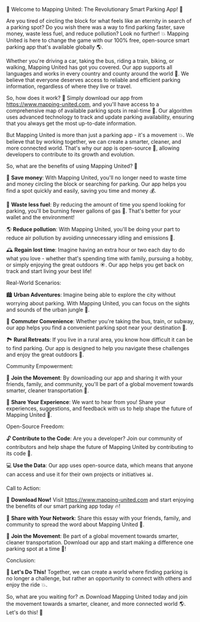 🎉 Welcome to Mapping United: The Revolutionary Smart Parking App! 🚀

Are you tired of circling the block for what feels like an eternity in search of a parking spot? Do you wish there was a way to find parking faster, save money, waste less fuel, and reduce pollution? Look no further! 💥 Mapping United is here to change the game with our 100% free, open-source smart parking app that's available globally 🌎.

Whether you're driving a car, taking the bus, riding a train, biking, or walking, Mapping United has got you covered. Our app supports all languages and works in every country and county around the world 💪. We believe that everyone deserves access to reliable and efficient parking information, regardless of where they live or travel.

So, how does it work? 🤔 Simply download our app from https://www.mapping-united.com, and you'll have access to a comprehensive map of available parking spots in real-time 📍. Our algorithm uses advanced technology to track and update parking availability, ensuring that you always get the most up-to-date information.

But Mapping United is more than just a parking app - it's a movement 💥. We believe that by working together, we can create a smarter, cleaner, and more connected world. That's why our app is open-source 📄, allowing developers to contribute to its growth and evolution.

So, what are the benefits of using Mapping United? 🤔

💸 **Save money**: With Mapping United, you'll no longer need to waste time and money circling the block or searching for parking. Our app helps you find a spot quickly and easily, saving you time and money 💰.

🚗 **Waste less fuel**: By reducing the amount of time you spend looking for parking, you'll be burning fewer gallons of gas 🚗. That's better for your wallet and the environment!

🌎 **Reduce pollution**: With Mapping United, you'll be doing your part to reduce air pollution by avoiding unnecessary idling and emissions 🌟.

🕰️ **Regain lost time**: Imagine having an extra hour or two each day to do what you love - whether that's spending time with family, pursuing a hobby, or simply enjoying the great outdoors ☀️. Our app helps you get back on track and start living your best life!

Real-World Scenarios:

🏙️ **Urban Adventures**: Imagine being able to explore the city without worrying about parking. With Mapping United, you can focus on the sights and sounds of the urban jungle 🌆.

🚂 **Commuter Convenience**: Whether you're taking the bus, train, or subway, our app helps you find a convenient parking spot near your destination 🚌.

🏞️ **Rural Retreats**: If you live in a rural area, you know how difficult it can be to find parking. Our app is designed to help you navigate these challenges and enjoy the great outdoors 🌳.

Community Empowerment:

👥 **Join the Movement**: By downloading our app and sharing it with your friends, family, and community, you'll be part of a global movement towards smarter, cleaner transportation 💪.

💬 **Share Your Experience**: We want to hear from you! Share your experiences, suggestions, and feedback with us to help shape the future of Mapping United 📝.

Open-Source Freedom:

🔓 **Contribute to the Code**: Are you a developer? Join our community of contributors and help shape the future of Mapping United by contributing to its code 🚀.

💻 **Use the Data**: Our app uses open-source data, which means that anyone can access and use it for their own projects or initiatives 📊.

Call to Action:

🎉 **Download Now!** Visit https://www.mapping-united.com and start enjoying the benefits of our smart parking app today 🔥!

👫 **Share with Your Network**: Share this essay with your friends, family, and community to spread the word about Mapping United 📱.

💪 **Join the Movement**: Be part of a global movement towards smarter, cleaner transportation. Download our app and start making a difference one parking spot at a time 🚀!

Conclusion:

🌟 **Let's Do This!** Together, we can create a world where finding parking is no longer a challenge, but rather an opportunity to connect with others and enjoy the ride 💥.

So, what are you waiting for? 🔜 Download Mapping United today and join the movement towards a smarter, cleaner, and more connected world 🌎. Let's do this! 💪